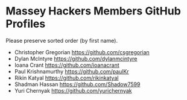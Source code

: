 # Massey Hackers Members GitHub Profiles
Please preserve sorted order (by first name).

- Christopher Gregorian https://github.com/csgregorian
- Dylan McIntyre https://github.com/dylanmcintyre
- Ioana Crant https://github.com/ioanacrant
- Paul Krishnamurthy https://github.com/paulKr
- Rikin Katyal https://github.com/rikinkatyal
- Shadman Hassan https://github.com/Shadow7599
- Yuri Chernyak https://github.com/yurichernyak

